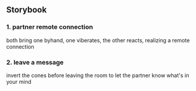 ## Storybook
### 1. partner remote connection
both bring one byhand, one viberates, the other reacts, realizing a remote connection

### 2. leave a message
invert the cones before leaving the room to let the partner know what's in your mind